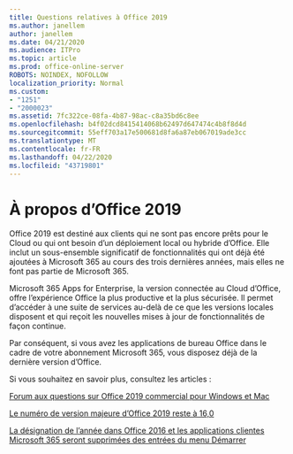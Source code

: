 ```yaml
---
title: Questions relatives à Office 2019
ms.author: janellem
author: janellem
ms.date: 04/21/2020
ms.audience: ITPro
ms.topic: article
ms.prod: office-online-server
ROBOTS: NOINDEX, NOFOLLOW
localization_priority: Normal
ms.custom:
- "1251"
- "2000023"
ms.assetid: 7fc322ce-08fa-4b87-98ac-c8a35bd6c8ee
ms.openlocfilehash: b4f02dcd8415414068b62497d647474c4b8f8d4d
ms.sourcegitcommit: 55eff703a17e500681d8fa6a87eb067019ade3cc
ms.translationtype: MT
ms.contentlocale: fr-FR
ms.lasthandoff: 04/22/2020
ms.locfileid: "43719801"
---
```

# <a name="about-office-2019"></a>À propos d’Office 2019

Office 2019 est destiné aux clients qui ne sont pas encore prêts pour le Cloud ou qui ont besoin d’un déploiement local ou hybride d’Office. Elle inclut un sous-ensemble significatif de fonctionnalités qui ont déjà été ajoutées à Microsoft 365 au cours des trois dernières années, mais elles ne font pas partie de Microsoft 365.
  
Microsoft 365 Apps for Enterprise, la version connectée au Cloud d’Office, offre l’expérience Office la plus productive et la plus sécurisée. Il permet d’accéder à une suite de services au-delà de ce que les versions locales disposent et qui reçoit les nouvelles mises à jour de fonctionnalités de façon continue.
  
Par conséquent, si vous avez les applications de bureau Office dans le cadre de votre abonnement Microsoft 365, vous disposez déjà de la dernière version d’Office.
  
Si vous souhaitez en savoir plus, consultez les articles : 
  
[Forum aux questions sur Office 2019 commercial pour Windows et Mac](https://support.microsoft.com/help/4133312)
  
[Le numéro de version majeure d’Office 2019 reste à 16,0](https://docs.microsoft.com/deployoffice/office2019/overview)
  
[La désignation de l’année dans Office 2016 et les applications clientes Microsoft 365 seront supprimées des entrées du menu Démarrer](https://support.office.com/article/8fe5e052-76d2-49de-af30-2e84ed3da907?wt.mc_id=Alchemy_ClientDIA)
  